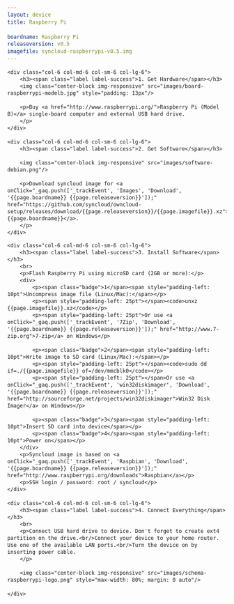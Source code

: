 ```yaml
---
layout: device
title: Raspberry Pi

boardname: Raspberry Pi
releaseversion: v0.5
imagefile: syncloud-raspberrypi-v0.5.img
---
```


<div class="row">

    <div class="col-6 col-md-6 col-sm-6 col-lg-6">
        <h3><span class="label label-success">1. Get Hardware</span></h3>
        <img class="center-block img-responsive" src="images/board-raspberrypi-modelb.jpg" style="padding: 13px"/>

        <p>Buy <a href="http://www.raspberrypi.org/">Raspberry Pi (Model B)</a> single-board computer and external USB hard drive.
        </p>
    </div>

    <div class="col-6 col-md-6 col-sm-6 col-lg-6">
        <h3><span class="label label-success">2. Get Software</span></h3>

        <img class="center-block img-responsive" src="images/software-debian.png"/>

        <p>Download syncloud image for <a onClick="_gaq.push(['_trackEvent', 'Images', 'Download', '{{page.boardname}} {{page.releaseversion}}']);" href="https://github.com/syncloud/owncloud-setup/releases/download/{{page.releaseversion}}/{{page.imagefile}}.xz">{{page.boardname}}</a>.
        </p>
    </div>

</div>

<div class="row">

    <div class="col-6 col-md-6 col-sm-6 col-lg-6">
        <h3><span class="label label-success">3. Install Software</span></h3>
        <br>
        <p>Flash Raspberry Pi using microSD card (2GB or more):</p>
        <div>
            <p><span class="badge">1</span><span style="padding-left: 10pt">Uncompress image file (Linux/Mac):</span></p>
            <p><span style="padding-left: 25pt"></span><code>unxz {{page.imagefile}}.xz</code></p>
            <p><span style="padding-left: 25pt">Or use <a onClick="_gaq.push(['_trackEvent', '7Zip', 'Download', '{{page.boardname}} {{page.releaseversion}}']);" href="http://www.7-zip.org">7-zip</a> on Windows</p>

            <p><span class="badge">2</span><span style="padding-left: 10pt">Write image to SD card (Linux/Mac):</span></p>
            <p><span style="padding-left: 25pt"></span><code>sudo dd if=./{{page.imagefile}} of=/dev/mmcblk0</code></p>
            <p><span style="padding-left: 25pt"></span>Or use <a onClick="_gaq.push(['_trackEvent', 'win32diskimager', 'Download', '{{page.boardname}} {{page.releaseversion}}']);" href="http://sourceforge.net/projects/win32diskimager">Win32 Disk Imager</a> on Windows</p>

            <p><span class="badge">3</span><span style="padding-left: 10pt">Insert SD card into device</span></p>
            <p><span class="badge">4</span><span style="padding-left: 10pt">Power on</span></p>
        </div>
        <p>Syncloud image is based on <a onClick="_gaq.push(['_trackEvent', 'Raspbian', 'Download', '{{page.boardname}} {{page.releaseversion}}']);" href="http://www.raspberrypi.org/downloads">Raspbian</a></p>
        <p>SSH login / password: root / syncloud</p>
    </div>

    <div class="col-6 col-md-6 col-sm-6 col-lg-6">
        <h3><span class="label label-success">4. Connect Everything</span></h3>
        <br>
        <p>Connect USB hard drive to device. Don't forget to create ext4 partition on the drive.<br/>Connect your device to your home router. Use one of the available LAN ports.<br/>Turn the device on by inserting power cable.
        </p>

        <img class="center-block img-responsive" src="images/schema-raspberrypi-logo.png" style="max-width: 80%; margin: 0 auto"/>

    </div>

</div>
